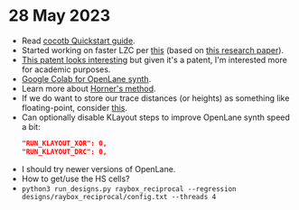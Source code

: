 # 28 May 2023

*   Read [cocotb Quickstart guide](https://docs.cocotb.org/en/stable/quickstart.html).
*   Started working on faster LZC per [this](https://digitalsystemdesign.in/leading-zero-counter/)
    (based on [this research paper](http://iris.elf.stuba.sk/JEEEC/data/pdf/6_115-05.pdf)).
*   [This patent looks interesting](https://patents.google.com/patent/US6330000B1/en)
    but given it's a patent, I'm interested more for academic purposes.
*   [Google Colab for OpenLane synth](https://colab.research.google.com/github/chipsalliance/silicon-notebooks/blob/main/digital-inverter-openlane.ipynb#scrollTo=rbT-vP0h0enK).
*   Learn more about [Horner's method](https://en.wikipedia.org/wiki/Horner%27s_method).
*   If we do want to store our trace distances (or heights) as something like floating-point,
    consider [this](https://digitalsystemdesign.in/fixed-point-to-floating-point-conversion/).
*   Can optionally disable KLayout steps to improve OpenLane synth speed a bit:
    ```json
    "RUN_KLAYOUT_XOR": 0,
    "RUN_KLAYOUT_DRC": 0,
    ```
*   I should try newer versions of OpenLane.
*   How to get/use the HS cells?
*   `python3 run_designs.py raybox_reciprocal --regression designs/raybox_reciprocal/config.txt --threads 4`

